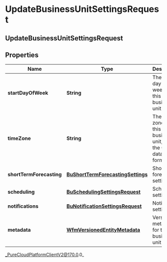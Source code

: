 # UpdateBusinessUnitSettingsRequest

## UpdateBusinessUnitSettingsRequest

## Properties

|Name | Type | Description | Notes|
|------------ | ------------- | ------------- | -------------|
| **startDayOfWeek** | **String** | The start day of week for this business unit | [optional] |
| **timeZone** | **String** | The time zone for this business unit, using the Olsen tz database format | [optional] |
| **shortTermForecasting** | [**BuShortTermForecastingSettings**](BuShortTermForecastingSettings) | Short term forecasting settings | [optional] |
| **scheduling** | [**BuSchedulingSettingsRequest**](BuSchedulingSettingsRequest) | Scheduling settings | [optional] |
| **notifications** | [**BuNotificationSettingsRequest**](BuNotificationSettingsRequest) | Notification settings | [optional] |
| **metadata** | [**WfmVersionedEntityMetadata**](WfmVersionedEntityMetadata) | Version metadata for this business unit | |



_PureCloudPlatformClientV2@170.0.0_
